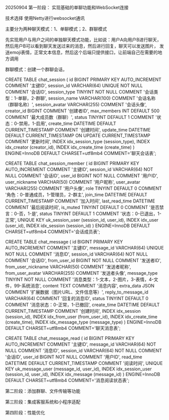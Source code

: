 
20250904
第一阶段： 实现基础的单聊功能和WebSocket连接

技术选择
使用Netty进行websocket通讯

主要分为两种聊天模式：1、单聊模式；2、群聊模式 

先实现用户与用户之间的单独聊天模式功能，比如说：用户A向用户B进行聊天，然后用户B可以看到聊天发送过来的消息，然后进行回复，聊天可以发送图片，
发送emoji表情，正常文本信息，然后这个后端只提供接口，让前端自己在需要的地方调用

群聊模式：创建一个群聊会话，

CREATE TABLE chat_session (
id BIGINT PRIMARY KEY AUTO_INCREMENT COMMENT '主键ID',
session_id VARCHAR(64) UNIQUE NOT NULL COMMENT '会话ID',
session_type TINYINT NOT NULL COMMENT '会话类型：1-单聊，2-群聊',
session_name VARCHAR(100) COMMENT '会话名称（群聊名称）',
session_avatar VARCHAR(255) COMMENT '会话头像',
creator_id BIGINT COMMENT '创建者ID',
max_members INT DEFAULT 500 COMMENT '最大成员数（群聊）',
status TINYINT DEFAULT 1 COMMENT '状态：0-禁用，1-启用',
create_time DATETIME DEFAULT CURRENT_TIMESTAMP COMMENT '创建时间',
update_time DATETIME DEFAULT CURRENT_TIMESTAMP ON UPDATE CURRENT_TIMESTAMP COMMENT '更新时间',
INDEX idx_session_type (session_type),
INDEX idx_creator (creator_id),
INDEX idx_create_time (create_time)
) ENGINE=InnoDB DEFAULT CHARSET=utf8mb4 COMMENT='聊天会话表';

CREATE TABLE chat_session_member (
id BIGINT PRIMARY KEY AUTO_INCREMENT COMMENT '主键ID',
session_id VARCHAR(64) NOT NULL COMMENT '会话ID',
user_id BIGINT NOT NULL COMMENT '用户ID',
user_nickname VARCHAR(50) COMMENT '用户昵称',
user_avatar VARCHAR(255) COMMENT '用户头像',
role TINYINT DEFAULT 0 COMMENT '角色：0-普通成员，1-管理员，2-群主',
join_time DATETIME DEFAULT CURRENT_TIMESTAMP COMMENT '加入时间',
last_read_time DATETIME COMMENT '最后阅读时间',
is_muted TINYINT DEFAULT 0 COMMENT '是否禁言：0-否，1-是',
status TINYINT DEFAULT 1 COMMENT '状态：0-已退出，1-正常',
UNIQUE KEY uk_session_user (session_id, user_id),
INDEX idx_user (user_id),
INDEX idx_session (session_id)
) ENGINE=InnoDB DEFAULT CHARSET=utf8mb4 COMMENT='会话成员表';

CREATE TABLE chat_message (
id BIGINT PRIMARY KEY AUTO_INCREMENT COMMENT '主键ID',
message_id VARCHAR(64) UNIQUE NOT NULL COMMENT '消息ID',
session_id VARCHAR(64) NOT NULL COMMENT '会话ID',
from_user_id BIGINT NOT NULL COMMENT '发送者ID',
from_user_nickname VARCHAR(50) COMMENT '发送者昵称',
from_user_avatar VARCHAR(255) COMMENT '发送者头像',
message_type TINYINT NOT NULL COMMENT '消息类型：1-文本，2-图片，3-表情，4-文件，99-系统消息',
content TEXT COMMENT '消息内容',
extra_data JSON COMMENT '扩展数据（图片URL、文件信息等）',
reply_to_message_id VARCHAR(64) COMMENT '回复的消息ID',
status TINYINT DEFAULT 0 COMMENT '消息状态：0-正常，1-已撤回',
create_time DATETIME DEFAULT CURRENT_TIMESTAMP COMMENT '创建时间',
INDEX idx_session (session_id),
INDEX idx_from_user (from_user_id),
INDEX idx_create_time (create_time),
INDEX idx_message_type (message_type)
) ENGINE=InnoDB DEFAULT CHARSET=utf8mb4 COMMENT='聊天消息表';

CREATE TABLE chat_message_read (
id BIGINT PRIMARY KEY AUTO_INCREMENT COMMENT '主键ID',
message_id VARCHAR(64) NOT NULL COMMENT '消息ID',
session_id VARCHAR(64) NOT NULL COMMENT '会话ID',
user_id BIGINT NOT NULL COMMENT '用户ID',
read_time DATETIME DEFAULT CURRENT_TIMESTAMP COMMENT '阅读时间',
UNIQUE KEY uk_message_user (message_id, user_id),
INDEX idx_session_user (session_id, user_id),
INDEX idx_message (message_id)
) ENGINE=InnoDB DEFAULT CHARSET=utf8mb4 COMMENT='消息阅读状态表';

第二阶段：添加群聊、文件传输等功能

第三阶段：集成客服系统和小程序适配

第四阶段：性能优化
